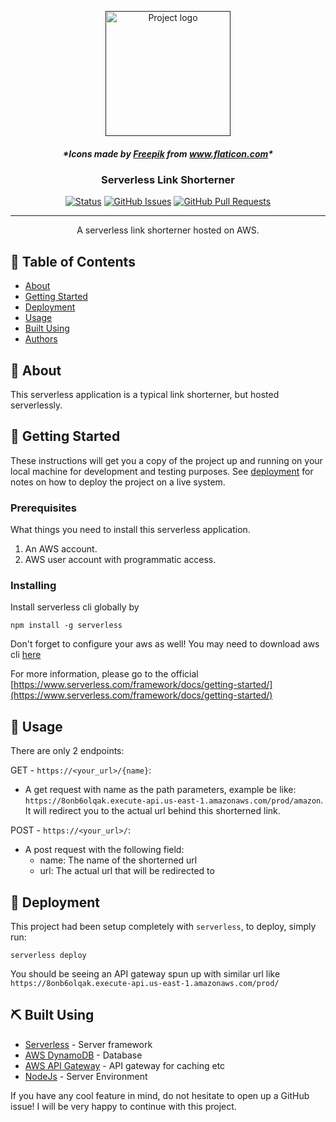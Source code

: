<p align="center">
  <a href="" rel="noopener">
 <img width=200px height=200px src="https://github.com/pupubird/serverless-link-shorterner/blob/master/icon.png" alt="Project logo"></a>
</p>

<div align="center">
<h5>*Icons made by <a href="https://www.flaticon.com/authors/freepik" title="Freepik">Freepik</a> from <a href="https://www.flaticon.com/" title="Flaticon"> www.flaticon.com</a>*</h5>
</div>

<h3 align="center">Serverless Link Shorterner</h3>

<div align="center">

[![Status](https://img.shields.io/badge/status-active-success.svg)]()
[![GitHub Issues](https://img.shields.io/github/issues/pupubird/serverless-link-shorterner.svg)](https://github.com/pupubird/serverless-link-shorterner/issues)
[![GitHub Pull Requests](https://img.shields.io/github/issues-pr/pupubird/serverless-link-shorterner.svg)](https://github.com/pupubird/serverless-link-shorterner/pulls)

</div>

---

<p align="center"> A serverless link shorterner hosted on AWS.
    <br> 
</p>

## 📝 Table of Contents

- [About](#about)
- [Getting Started](#getting_started)
- [Deployment](#deployment)
- [Usage](#usage)
- [Built Using](#built_using)
- [Authors](#authors)

## 🧐 About <a name = "about"></a>

This serverless application is a typical link shorterner, but hosted serverlessly.

## 🏁 Getting Started <a name = "getting_started"></a>

These instructions will get you a copy of the project up and running on your local machine for development and testing purposes. See [deployment](#deployment) for notes on how to deploy the project on a live system.

### Prerequisites

What things you need to install this serverless application.

1. An AWS account.
2. AWS user account with programmatic access.

### Installing

Install serverless cli globally by

```
npm install -g serverless
```

Don't forget to configure your aws as well! You may need to download aws cli [here](https://docs.aws.amazon.com/cli/latest/userguide/install-cliv2.html)

For more information, please go to the official [https://www.serverless.com/framework/docs/getting-started/](https://www.serverless.com/framework/docs/getting-started/)

## 🧰 Usage <a name="usage"></a>

There are only 2 endpoints:

GET - `https://<your_url>/{name}`:

- A get request with name as the path parameters, example be like: `https://8onb6olqak.execute-api.us-east-1.amazonaws.com/prod/amazon`. It will redirect you to the actual url behind this shorterned link.

POST - `https://<your_url>/`:

- A post request with the following field:
  - name: The name of the shorterned url
  - url: The actual url that will be redirected to

## 🚀 Deployment <a name = "deployment"></a>

This project had been setup completely with `serverless`, to deploy, simply run:

`serverless deploy`

You should be seeing an API gateway spun up with similar url like `https://8onb6olqak.execute-api.us-east-1.amazonaws.com/prod/`

## ⛏️ Built Using <a name = "built_using"></a>

- [Serverless](https://www.mongodb.com/) - Server framework
- [AWS DynamoDB](https://expressjs.com/) - Database
- [AWS API Gateway](https://vuejs.org/) - API gateway for caching etc
- [NodeJs](https://nodejs.org/en/) - Server Environment

If you have any cool feature in mind, do not hesitate to open up a GitHub issue! I will be very happy to continue with this project.
